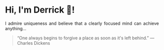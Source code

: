 # Hi, I'm Derrick 👋!
<p align="justify">I admire uniqueness and believe that a clearly focused mind can achieve anything...</p> 
<!-- #quote-start -->
<blockquote>&ldquo;One always begins to forgive a place as soon as it's left behind.&rdquo; &mdash; <footer>Charles Dickens</footer></blockquote>
<!-- #quote-end -->
